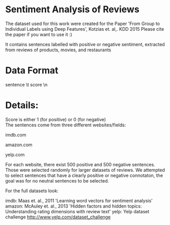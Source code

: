 # Sentiment Analysis of Reviews

The dataset used for this work were created for the Paper 'From Group to Individual Labels using Deep Features', Kotzias et. al,. KDD 2015
Please cite the paper if you want to use it :)

It contains sentences labelled with positive or negative sentiment, extracted from reviews of products, movies, and restaurants

# Data Format
sentence \t score \n



# Details:
Score is either 1 (for positive) or 0 (for negative)	
The sentences come from three different websites/fields:

imdb.com

amazon.com

yelp.com

For each website, there exist 500 positive and 500 negative sentences. Those were selected randomly for larger datasets of reviews. 
We attempted to select sentences that have a clearly positive or negative connotaton, the goal was for no neutral sentences to be selected.



For the full datasets look:

imdb: Maas et. al., 2011 'Learning word vectors for sentiment analysis'
amazon: McAuley et. al., 2013 'Hidden factors and hidden topics: Understanding rating dimensions with review text'
yelp: Yelp dataset challenge http://www.yelp.com/dataset_challenge
 
